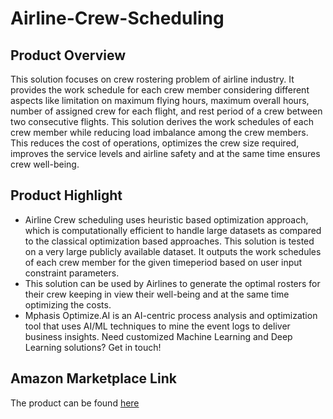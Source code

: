 # Airline-Crew-Scheduling

## Product Overview

This solution focuses on crew rostering problem of airline industry. It provides the work schedule for each crew member considering different aspects like limitation on maximum flying hours, maximum overall hours, number of assigned crew for each flight, and rest period of a crew between two consecutive flights. This solution derives the work schedules of each crew member while reducing load imbalance among the crew members. This reduces the cost of operations, optimizes the crew size required, improves the service levels and airline safety and at the same time ensures crew well-being.

## Product Highlight
* Airline Crew scheduling uses heuristic based optimization approach, which is computationally efficient to handle large datasets as compared to the classical optimization based approaches. This solution is tested on a very large publicly available dataset. It outputs the work schedules of each crew member for the given timeperiod based on user input constraint parameters.
* This solution can be used by Airlines to generate the optimal rosters for their crew keeping in view their well-being and at the same time optimizing the costs.
* Mphasis Optimize.AI is an AI-centric process analysis and optimization tool that uses AI/ML techniques to mine the event logs to deliver business insights. Need customized Machine Learning and Deep Learning solutions? Get in touch!

## Amazon Marketplace Link
The product can be found [here](https://aws.amazon.com/marketplace/)
